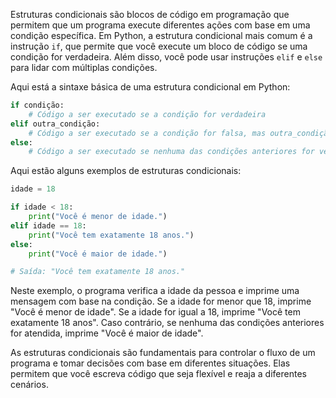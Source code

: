 Estruturas condicionais são blocos de código em programação que permitem que um programa execute diferentes ações com base em uma condição específica. Em Python, a estrutura condicional mais comum é a instrução `if`, que permite que você execute um bloco de código se uma condição for verdadeira. Além disso, você pode usar instruções `elif` e `else` para lidar com múltiplas condições.

Aqui está a sintaxe básica de uma estrutura condicional em Python:

```python
if condição:
    # Código a ser executado se a condição for verdadeira
elif outra_condição:
    # Código a ser executado se a condição for falsa, mas outra_condição for verdadeira
else:
    # Código a ser executado se nenhuma das condições anteriores for verdadeira
```

Aqui estão alguns exemplos de estruturas condicionais:

```python
idade = 18

if idade < 18:
    print("Você é menor de idade.")
elif idade == 18:
    print("Você tem exatamente 18 anos.")
else:
    print("Você é maior de idade.")

# Saída: "Você tem exatamente 18 anos."
```

Neste exemplo, o programa verifica a idade da pessoa e imprime uma mensagem com base na condição. Se a idade for menor que 18, imprime "Você é menor de idade". Se a idade for igual a 18, imprime "Você tem exatamente 18 anos". Caso contrário, se nenhuma das condições anteriores for atendida, imprime "Você é maior de idade".

As estruturas condicionais são fundamentais para controlar o fluxo de um programa e tomar decisões com base em diferentes situações. Elas permitem que você escreva código que seja flexível e reaja a diferentes cenários.

